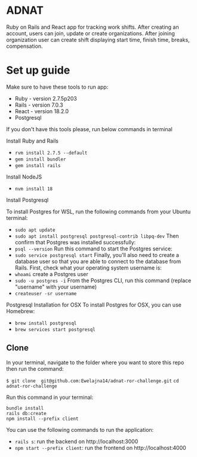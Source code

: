 # ADNAT 

Ruby on Rails and React app for tracking work shifts.
After creating an account, users can join, update or create organizations.
After joining organization user can create shift displaying start time, finish time, breaks, compensation.

# Set up guide

Make sure to have these tools to run app:

* Ruby - version 2.7.5p203
* Rails - version 7.0.3
* React - version 18.2.0 
* Postgresql

If you don't have this tools please, run below commands in terminal 

Install Ruby and Rails

* `rvm install 2.7.5 --default`
*  `gem install bundler`
*  `gem install rails`

Install NodeJS

* `nvm install 18`

Install Postgresql

To install Postgres for WSL, run the following commands from your Ubuntu terminal:
* `sudo apt update`
* `sudo apt install postgresql postgresql-contrib libpq-dev`
Then confirm that Postgres was installed successfully:
* `psql --version`
Run this command to start the Postgres service:
* `sudo service postgresql start`
Finally, you'll also need to create a database user so that you are able to connect to the database from Rails. First, check what your operating system username is:
* `whoami`
create a Postgres user
* `sudo -u postgres -i`
From the Postgres CLI, run this command (replace "username" with your username)
* `createuser -sr username`

Postgresql Installation for OSX
To install Postgres for OSX, you can use Homebrew:
* `brew install postgresql`
* `brew services start postgresql`

## Clone 

In your terminal, navigate to the folder where you want to store this repo then run the command:

`$ git clone  git@github.com:Ewelajna14/adnat-ror-challenge.git`
`cd adnat-ror-challenge`

Run this command in your terminal: 

```console
bundle install
rails db:create
npm install --prefix client
```

You can use the following commands to run the application:

* `rails s`: run the backend on http://localhost:3000
* `npm start --prefix client`: run the frontend on http://localhost:4000

